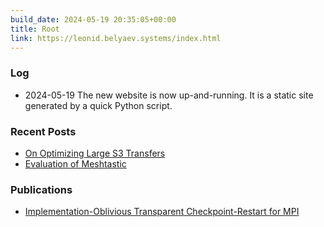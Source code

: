 ```yaml
---
build_date: 2024-05-19 20:35:05+00:00
title: Root
link: https://leonid.belyaev.systems/index.html
---
```



### Log
+ 2024-05-19
The new website is now up-and-running.
It is a static site generated by a quick Python script.

### Recent Posts

+ [On Optimizing Large S3 Transfers](/posts/on-optimizing-large-s3-transfers.html)
+ [Evaluation of Meshtastic](/posts/evaluation-of-meshtastic.html)

### Publications

+ [Implementation-Oblivious Transparent Checkpoint-Restart for MPI](https://dl.acm.org/doi/pdf/10.1145/3624062.3624255)